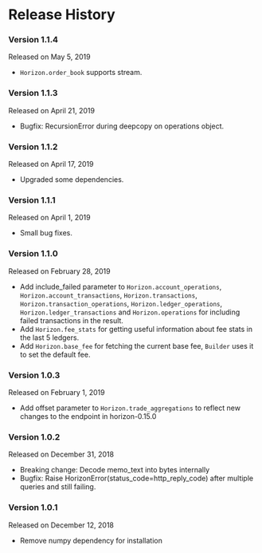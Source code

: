 Release History
===============

### Version 1.1.4
Released on May 5, 2019
  - `Horizon.order_book` supports stream.

### Version 1.1.3
Released on April 21, 2019
  - Bugfix: RecursionError during deepcopy on operations object.

### Version 1.1.2
Released on April 17, 2019
  - Upgraded some dependencies.

### Version 1.1.1
Released on April 1, 2019
  - Small bug fixes.

### Version 1.1.0
Released on February 28, 2019
  - Add include_failed parameter to `Horizon.account_operations`, `Horizon.account_transactions`, `Horizon.transactions`,
    `Horizon.transaction_operations`, `Horizon.ledger_operations`, `Horizon.ledger_transactions` 
    and `Horizon.operations` for including failed transactions in the result.
  - Add `Horizon.fee_stats` for getting useful information about fee stats in the last 5 ledgers.
  - Add `Horizon.base_fee` for fetching the current base fee, `Builder` uses it to set the default fee.

### Version 1.0.3 
Released on February 1, 2019
  - Add offset parameter to `Horizon.trade_aggregations` to reflect new changes to the endpoint in horizon-0.15.0

### Version 1.0.2 
Released on December 31, 2018
  - Breaking change: Decode memo_text into bytes internally
  - Bugfix: Raise HorizonError(status_code=http_reply_code) after multiple queries and still failing.

### Version 1.0.1 
Released on December 12, 2018
  - Remove numpy dependency for installation